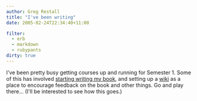 ```yaml
---
author: Greg Restall
title: "I've been writing"
date: 2005-02-24T22:34:40+11:00

filter:
  - erb
  - markdown
  - rubypants
dirty: true
---
```


I've been pretty busy getting courses up and running for Semester 1.  Some of this has involved <a href="http://consequently.org/writing/pc">starting writing my book</a>, and setting up a <a href="http://consequently.org/edit/page/Proof_and_Counterexample">wiki</a> as a place to encourage feedback on the book and other things.  Go and play there... (I'll be interested to see how this goes.)